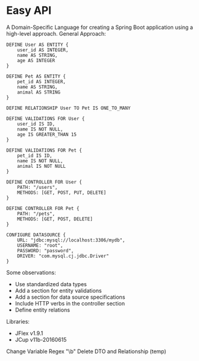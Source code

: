 # Easy API

A Domain-Specific Language for creating a Spring Boot application using a high-level approach.
General Approach:
```
DEFINE User AS ENTITY {
    user_id AS INTEGER,
    name AS STRING,
    age AS INTEGER
}

DEFINE Pet AS ENTITY {
    pet_id AS INTEGER,
    name AS STRING,
    animal AS STRING
}

DEFINE RELATIONSHIP User TO Pet IS ONE_TO_MANY

DEFINE VALIDATIONS FOR User {
    user_id IS ID,
    name IS NOT NULL,
    age IS GREATER_THAN 15
}

DEFINE VALIDATIONS FOR Pet {
    pet_id IS ID,
    name IS NOT NULL,
    animal IS NOT NULL
}

DEFINE CONTROLLER FOR User {
    PATH: "/users",
    METHODS: [GET, POST, PUT, DELETE]
}

DEFINE CONTROLLER FOR Pet {
    PATH: "/pets",
    METHODS: [GET, POST, DELETE]
}

CONFIGURE DATASOURCE {
    URL: "jdbc:mysql://localhost:3306/mydb",
    USERNAME: "root",
    PASSWORD: "password",
    DRIVER: "com.mysql.cj.jdbc.Driver"
}
```

Some observations: 
- Use standardized data types
- Add a section for entity validations
- Add a section for data source specifications
- Include HTTP verbs in the controller section
- Define entity relations

Libraries:
- JFlex v1.9.1
- JCup v11b-20160615

Change Variable Regex "\b"
Delete DTO and Relationship (temp)

